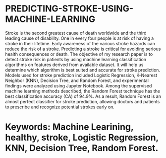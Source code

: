# PREDICTING-STROKE-USING-MACHINE-LEARNING
Stroke is the second greatest cause of death worldwide and the third leading cause of disability. One in every four people is at risk of having a stroke in their lifetime. Early awareness of the various stroke hazards can reduce the risk of a stroke. Predicting a stroke is critical for avoiding serious health consequences or death. The objective of my research paper is to detect stroke risk in patients by using machine learning classification algorithms on features derived from available dataset. It will help us determine which algorithm is best suited and accurate for stroke prediction. Models used for stroke prediction included Logistic Regression, K-Nearest Neighbor (KNN), Decision Tree, and Random Forest, and experimental findings were analyzed using Jupyter Notebook. Among the supervised machine learning methods described, the Random Forest technique has the best classification accuracy (CA) of 94.9%. As a result, Random Forest is an almost perfect classifier for stroke prediction, allowing doctors and patients to prescribe and recognize potential strokes early on.

# Keywords: Machine Learining, healthy, stroke, Logistic Regression, KNN, Decision Tree, Random Forest.

